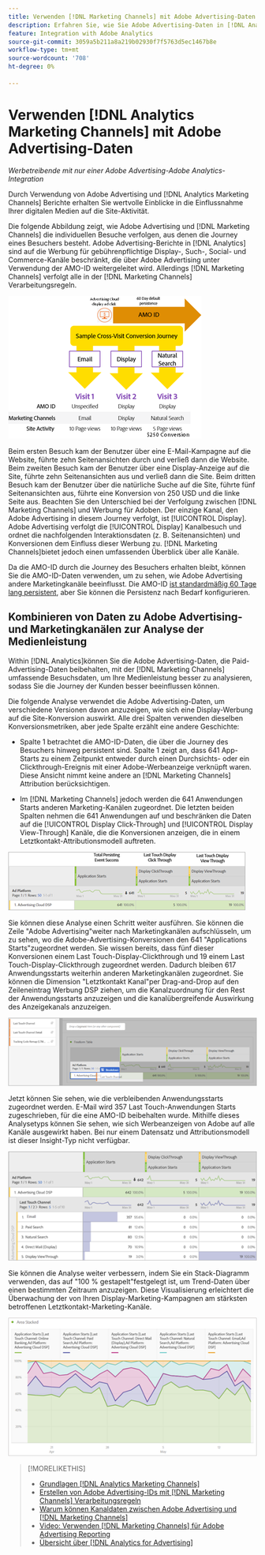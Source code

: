```yaml
---
title: Verwenden [!DNL Marketing Channels] mit Adobe Advertising-Daten
description: Erfahren Sie, wie Sie Adobe Advertising-Daten in [!DNL Analytics Marketing Channels].
feature: Integration with Adobe Analytics
source-git-commit: 3059a5b211a8a219b02930f7f5763d5ec1467b8e
workflow-type: tm+mt
source-wordcount: '708'
ht-degree: 0%

---
```


# Verwenden [!DNL Analytics Marketing Channels] mit Adobe Advertising-Daten

*Werbetreibende mit nur einer Adobe Advertising-Adobe Analytics-Integration*

Durch Verwendung von Adobe Advertising und [!DNL Analytics Marketing Channels] Berichte erhalten Sie wertvolle Einblicke in die Einflussnahme Ihrer digitalen Medien auf die Site-Aktivität.

<!-- from video: By using Marketing Channels with your Adobe Advertising data, you can get a more holistic view of how your advertising efforts are affecting site behavior. In particular, you can see the value of your view-through and click-through data, and how your advertising assists or is assisted by other channels. -->

Die folgende Abbildung zeigt, wie Adobe Advertising und [!DNL Marketing Channels] die individuellen Besuche verfolgen, aus denen die Journey eines Besuchers besteht. Adobe Advertising-Berichte in [!DNL Analytics] sind auf die Werbung für gebührenpflichtige Display-, Such-, Social- und Commerce-Kanäle beschränkt, die über Adobe Advertising unter Verwendung der AMO-ID weitergeleitet wird. Allerdings [!DNL Marketing Channels] verfolgt alle in der [!DNL Marketing Channels] Verarbeitungsregeln.

![Wie Adobe Advertising und [!DNL Marketing Channels] einzelne Besuche auf der Journey eines Besuchers verfolgen](/help/integrations/assets/a4adc-mc-sample-journey2.png)

Beim ersten Besuch kam der Benutzer über eine E-Mail-Kampagne auf die Website, führte zehn Seitenansichten durch und verließ dann die Website. Beim zweiten Besuch kam der Benutzer über eine Display-Anzeige auf die Site, führte zehn Seitenansichten aus und verließ dann die Site. Beim dritten Besuch kam der Benutzer über die natürliche Suche auf die Site, führte fünf Seitenansichten aus, führte eine Konversion von 250 USD und die linke Seite aus. Beachten Sie den Unterschied bei der Verfolgung zwischen [!DNL Marketing Channels] und Werbung für Adoben. Der einzige Kanal, den Adobe Advertising in diesem Journey verfolgt, ist [!UICONTROL Display]. Adobe Advertising verfolgt die [!UICONTROL Display] Kanalbesuch und ordnet die nachfolgenden Interaktionsdaten (z. B. Seitenansichten) und Konversionen dem Einfluss dieser Werbung zu. [!DNL Marketing Channels]bietet jedoch einen umfassenden Überblick über alle Kanäle.

Da die AMO-ID durch die Journey des Besuchers erhalten bleibt, können Sie die AMO-ID-Daten verwenden, um zu sehen, wie Adobe Advertising andere Marketingkanäle beeinflusst. Die AMO-ID [ist standardmäßig 60 Tage lang persistent](/help/integrations/analytics/overview.md), aber Sie können die Persistenz nach Bedarf konfigurieren.

## Kombinieren von Daten zu Adobe Advertising- und Marketingkanälen zur Analyse der Medienleistung

Within [!DNL Analytics]können Sie die Adobe Advertising-Daten, die Paid-Advertising-Daten beibehalten, mit der [!DNL Marketing Channels] umfassende Besuchsdaten, um Ihre Medienleistung besser zu analysieren, sodass Sie die Journey der Kunden besser beeinflussen können.

Die folgende Analyse verwendet die Adobe Advertising-Daten, um verschiedene Versionen davon anzuzeigen, wie sich eine Display-Werbung auf die Site-Konversion auswirkt. Alle drei Spalten verwenden dieselben Konversionsmetriken, aber jede Spalte erzählt eine andere Geschichte:

* Spalte 1 betrachtet die AMO-ID-Daten, die über die Journey des Besuchers hinweg persistent sind. Spalte 1 zeigt an, dass 641 App-Starts zu einem Zeitpunkt entweder durch einen Durchsichts- oder ein Clickthrough-Ereignis mit einer Adobe-Werbeanzeige verknüpft waren. Diese Ansicht nimmt keine andere an [!DNL Marketing Channels] Attribution berücksichtigen.

* Im [!DNL Marketing Channels] jedoch werden die 641 Anwendungen Starts anderen Marketing-Kanälen zugeordnet. Die letzten beiden Spalten nehmen die 641 Anwendungen auf und beschränken die Daten auf die [!UICONTROL Display Click-Through] und [!UICONTROL Display View-Through] Kanäle, die die Konversionen anzeigen, die in einem Letztkontakt-Attributionsmodell auftreten.

![Beispiel, wie eine Display-Anzeige die Site-Konversion beeinflusst](/help/integrations/assets/a4adc-mc-display-impact.png)

Sie können diese Analyse einen Schritt weiter ausführen. Sie können die Zeile &quot;Adobe Advertising&quot;weiter nach Marketingkanälen aufschlüsseln, um zu sehen, wo die Adobe-Advertising-Konversionen den 641 &quot;Applications Starts&quot;zugeordnet werden. Sie wissen bereits, dass fünf dieser Konversionen einem Last Touch-Display-Clickthrough und 19 einem Last Touch-Display-Clickthrough zugeordnet werden. Dadurch bleiben 617 Anwendungsstarts weiterhin anderen Marketingkanälen zugeordnet. Sie können die Dimension &quot;Letztkontakt Kanal&quot;per Drag-and-Drop auf den Zeileneintrag Werbung DSP ziehen, um die Kanalzuordnung für den Rest der Anwendungsstarts anzuzeigen und die kanalübergreifende Auswirkung des Anzeigekanals anzuzeigen.

![Hinzufügen der Dimension &quot;Letztkontakt Kanal&quot;](/help/integrations/assets/a4adc-mc-display-impact-ltc.png)

Jetzt können Sie sehen, wie die verbleibenden Anwendungsstarts zugeordnet werden. E-Mail wird 357 Last Touch-Anwendungen Starts zugeschrieben, für die eine AMO-ID beibehalten wurde. Mithilfe dieses Analysetyps können Sie sehen, wie sich Werbeanzeigen von Adobe auf alle Kanäle ausgewirkt haben. Bei nur einem Datensatz und Attributionsmodell ist dieser Insight-Typ nicht verfügbar.

![Beispiel für die kanalübergreifende Auswirkung der Anzeigekanäle](/help/integrations/assets/a4adc-mc-display-impact-x-channel.png)

Sie können die Analyse weiter verbessern, indem Sie ein Stack-Diagramm verwenden, das auf &quot;100 % gestapelt&quot;festgelegt ist, um Trend-Daten über einen bestimmten Zeitraum anzuzeigen. Diese Visualisierung erleichtert die Überwachung der von Ihren Display-Marketing-Kampagnen am stärksten betroffenen Letztkontakt-Marketing-Kanäle.

![Beispiel für die kanalübergreifende Trendwirkung der Anzeigekanäle](/help/integrations/assets/a4adc-mc-display-impact-x-channel-trend.png)

>[!MORELIKETHIS]
>
>* [Grundlagen [!DNL Analytics Marketing Channels]](mc-overview.md)
>* [Erstellen von Adobe Advertising-IDs mit [!DNL Marketing Channels] Verarbeitungsregeln](mc-ids.md)
>* [Warum können Kanaldaten zwischen Adobe Advertising und [!DNL Marketing Channels]](mc-data-variances.md)
>* [Video: Verwenden [!DNL Marketing Channels] für Adobe Advertising Reporting](https://experienceleague.adobe.com/docs/advertising-cloud-learn/tutorials/analytics/analytics-reporting-a4adc.html)
>* [Übersicht über [!DNL Analytics for Advertising]](/help/integrations/analytics/overview.md)


